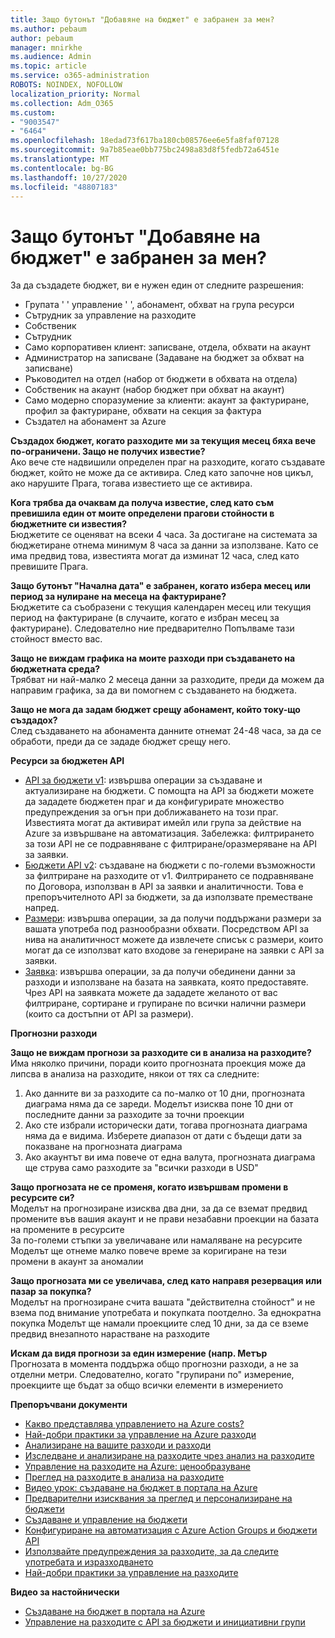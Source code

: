```yaml
---
title: Защо бутонът "Добавяне на бюджет" е забранен за мен?
ms.author: pebaum
author: pebaum
manager: mnirkhe
ms.audience: Admin
ms.topic: article
ms.service: o365-administration
ROBOTS: NOINDEX, NOFOLLOW
localization_priority: Normal
ms.collection: Adm_O365
ms.custom:
- "9003547"
- "6464"
ms.openlocfilehash: 18edad73f617ba180cb08576ee6e5fa8faf07128
ms.sourcegitcommit: 9a7b85eae0bb775bc2498a83d8f5fedb72a6451e
ms.translationtype: MT
ms.contentlocale: bg-BG
ms.lasthandoff: 10/27/2020
ms.locfileid: "48807183"
---
```

# <a name="why-is-the-add-budget-button-disabled-for-me"></a>Защо бутонът "Добавяне на бюджет" е забранен за мен?

За да създадете бюджет, ви е нужен един от следните разрешения:

- Групата ' ' управление ' ', абонамент, обхват на група ресурси
- Сътрудник за управление на разходите
- Собственик
- Сътрудник
- Само корпоративен клиент: записване, отдела, обхвати на акаунт
- Администратор на записване (Задаване на бюджет за обхват на записване)
- Ръководител на отдел (набор от бюджети в обхвата на отдела)
- Собственик на акаунт (набор бюджет при обхват на акаунт)
- Само модерно споразумение за клиенти: акаунт за фактуриране, профил за фактуриране, обхвати на секция за фактура
- Създател на абонамент за Azure

**Създадох бюджет, когато разходите ми за текущия месец бяха вече по-ограничени. Защо не получих известие?**  
Ако вече сте надвишили определен праг на разходите, когато създавате бюджет, който не може да се активира. След като започне нов цикъл, ако нарушите Прага, тогава известието ще се активира.

**Кога трябва да очаквам да получа известие, след като съм превишила един от моите определени прагови стойности в бюджетните си известия?**  
Бюджетите се оценяват на всеки 4 часа. За достигане на системата за бюджетиране отнема минимум 8 часа за данни за използване. Като се има предвид това, известията могат да изминат 12 часа, след като превишите Прага.

**Защо бутонът "Начална дата" е забранен, когато избера месец или период за нулиране на месеца на фактуриране?**  
Бюджетите са съобразени с текущия календарен месец или текущия период на фактуриране (в случаите, когато е избран месец за фактуриране). Следователно ние предварително Попълваме тази стойност вместо вас.

**Защо не виждам графика на моите разходи при създаването на бюджетната среда?**  
Трябват ни най-малко 2 месеца данни за разходите, преди да можем да направим графика, за да ви помогнем с създаването на бюджета.

**Защо не мога да задам бюджет срещу абонамент, който току-що създадох?**  
След създаването на абонамента данните отнемат 24-48 часа, за да се обработи, преди да се зададе бюджет срещу него.

**Ресурси за бюджетен API**

- [API за бюджети v1](https://docs.microsoft.com/rest/api/consumption/budgets?WT.mc_id=Portal-Microsoft_Azure_Support): извършва операции за създаване и актуализиране на бюджети. С помощта на API за бюджети можете да зададете бюджетен праг и да конфигурирате множество предупреждения за огън при доближаването на този праг. Известията могат да активират имейл или група за действие на Azure за извършване на автоматизация. Забележка: филтрирането за този API не се подравняване с филтриране/оразмеряване на API за заявки.
- [Бюджети API v2](https://github.com/Azure/azure-rest-api-specs/blob/master/specification/cost-management/resource-manager/Microsoft.CostManagement/preview/2019-04-01-preview/examples/CreateOrUpdateBudget.json): създаване на бюджети с по-големи възможности за филтриране на разходите от v1. Филтрирането се подравняване по Договора, използван в API за заявки и аналитичности. Това е препоръчителното API за бюджети, за да използвате преместване напред.
- [Размери](https://docs.microsoft.com/rest/api/cost-management/dimensions?WT.mc_id=Portal-Microsoft_Azure_Support): извършва операции, за да получи поддържани размери за вашата употреба под разнообразни обхвати. Посредством API за нива на аналитичност можете да извлечете списък с размери, които могат да се използват като входове за генериране на заявки с API за заявки.
- [Заявка](https://docs.microsoft.com/rest/api/cost-management/query?WT.mc_id=Portal-Microsoft_Azure_Support): извършва операции, за да получи обединени данни за разходи и използване на базата на заявката, която предоставяте. Чрез API на заявката можете да зададете желаното от вас филтриране, сортиране и групиране по всички налични размери (които са достъпни от API за размери).

**Прогнозни разходи**

**Защо не виждам прогнози за разходите си в анализа на разходите?**  
Има няколко причини, поради които прогнозната проекция може да липсва в анализа на разходите, някои от тях са следните:

1. Ако данните ви за разходите са по-малко от 10 дни, прогнозната диаграма няма да се зареди. Моделът изисква поне 10 дни от последните данни за разходите за точни проекции
2. Ако сте избрали исторически дати, тогава прогнозната диаграма няма да е видима. Изберете диапазон от дати с бъдещи дати за показване на прогнозната диаграма
3. Ако акаунтът ви има повече от една валута, прогнозната диаграма ще струва само разходите за "всички разходи в USD"

**Защо прогнозата не се променя, когато извършвам промени в ресурсите си?**  
Моделът на прогнозиране изисква два дни, за да се вземат предвид промените във вашия акаунт и не прави незабавни проекции на базата на промените в ресурсите  
За по-големи стъпки за увеличаване или намаляване на ресурсите Моделът ще отнеме малко повече време за коригиране на тези промени в акаунт за аномалии

**Защо прогнозата ми се увеличава, след като направя резервация или пазар за покупка?**  
Моделът на прогнозиране счита вашата "действителна стойност" и не взема под внимание употребата и покупката поотделно. За еднократна покупка Моделът ще намали проекциите след 10 дни, за да се вземе предвид внезапното нарастване на разходите

**Искам да видя прогнози за един измерение (напр. Метър**  
Прогнозата в момента поддържа общо прогнозни разходи, а не за отделни метри. Следователно, когато "групирани по" измерение, проекциите ще бъдат за общо всички елементи в измерението

**Препоръчвани документи**

- [Какво представлява управлението на Azure costs?](https://docs.microsoft.com/azure/cost-management/overview-cost-mgt?WT.mc_id=Portal-Microsoft_Azure_Support)
- [Най-добри практики за управление на Azure разходи](https://docs.microsoft.com/azure/cost-management/cost-mgt-best-practices?WT.mc_id=Portal-Microsoft_Azure_Support)
- [Анализиране на вашите разходи и разходи](https://docs.microsoft.com/azure/cost-management/quick-acm-cost-analysis?WT.mc_id=Portal-Microsoft_Azure_Support)
- [Изследване и анализиране на разходите чрез анализ на разходите](https://docs.microsoft.com/azure/cost-management/quick-acm-cost-analysis?WT.mc_id=Portal-Microsoft_Azure_Support)
- [Управление на разходите на Azure: ценообразуване](https://azure.microsoft.com/services/cost-management/#pricing)
- [Преглед на разходите в анализа на разходите](https://docs.microsoft.com/azure/cost-management-billing/costs/quick-acm-cost-analysis?WT.mc_id=Portal-Microsoft_Azure_Support#review-costs-in-cost-analysis)
- [Видео урок: създаване на бюджет в портала на Azure](https://www.youtube.com/watch?v=ExIVG_Gr45A&t=4s)
- [Предварителни изисквания за преглед и персонализиране на бюджети](https://docs.microsoft.com/azure/cost-management-billing/costs/tutorial-acm-create-budgets?WT.mc_id=Portal-Microsoft_Azure_Support#prerequisites)
- [Създаване и управление на бюджети](https://docs.microsoft.com/azure/cost-management-billing/costs/tutorial-acm-create-budgets?WT.mc_id=Portal-Microsoft_Azure_Support#create-a-budget-in-the-azure-portal)
- [Конфигуриране на автоматизация с Azure Action Groups и бюджети API](https://docs.microsoft.com/azure/cost-management/tutorial-acm-create-budgets?WT.mc_id=Portal-Microsoft_Azure_Support#trigger-an-action-group)
- [Използвайте предупреждения за разходите, за да следите употребата и изразходването](https://docs.microsoft.com/azure/cost-management/cost-mgt-alerts-monitor-usage-spending?WT.mc_id=Portal-Microsoft_Azure_Support)
- [Най-добри практики за управление на разходите](https://docs.microsoft.com/azure/cost-management/cost-mgt-best-practices?WT.mc_id=Portal-Microsoft_Azure_Support)  

**Видео за настойнически**

- [Създаване на бюджет в портала на Azure](https://go.microsoft.com/fwlink/?linkid=2146761)
- [Управление на разходите с API за бюджети и инициативни групи](https://go.microsoft.com/fwlink/?linkid=2147038)